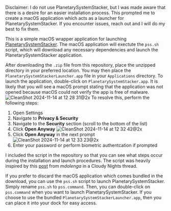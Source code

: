 Disclaimer: I do not use PlanetarySystemStacker, but I was made aware that there is a desire for an easier installation process. This prompted me to create a macOS application which acts as a launcher for PlanetarySystemStacker.
If you encounter issues, reach out and I will do my best to fix them.

This is a simple macOS wrapper application for launching [PlanetarySystemStacker]([url](https://github.com/Rolf-Hempel/PlanetarySystemStacker/tree/master)).
The macOS application will exectute the `pss.sh` script, which will download any necessary dependencies and launch the PlanetarySystemStacker application.

After downloading the `.zip` file from this repository, place the unzipped directory in your preferred location. You may then place the `PlanetarySystemStackerLauncher.app` file in your `Applications` directory.
To launch the application, double-click on `PlanetarySystemStacker.app`. It is likely that you will see a macOS prompt stating that the application was not opened because macOS could not verify the app is free of malware.
![CleanShot 2024-11-14 at 12 28 31@2x](https://github.com/user-attachments/assets/8f3578a9-f35d-444e-b204-50ac9c6ff1b3)
To resolve this, perform the following steps:
1. Open Settings
2. Navigate to **Privacy & Security**
3. Navigate to the **Security** section (scroll to the bottom of the list)
4. Click **Open Anyway**
   ![CleanShot 2024-11-14 at 12 32 42@2x](https://github.com/user-attachments/assets/6febe05b-a053-430c-8fd3-67ffcdd45738)
5. Click **Open Anyway** in the next prompt
  ![CleanShot 2024-11-14 at 12 33 23@2x](https://github.com/user-attachments/assets/b0129946-1d60-41b6-8465-306240151ebb)
6. Enter your password or perform biometric authentcation if prompted

I included the script in the repository so that you can see what steps occur during the installation and launch procedures.
The script was heavily inspired by this [post](https://www.cloudynights.com/topic/753290-planetarysystemstacker-installation-issues/?p=13545836) from _mdolenga_ in a Cloudy Nights thread.

If you prefer to discard the macOS application which comes bundled in the download, you can use the `pss.sh` script to launch PlanetarySystemStacker. Simply rename `pss.sh` to `pss.command`. Then, you can double-click on `pss.command` when you want to launch PlanetarySystemStacker. If you choose to use the bundled `PlanetarySystemStackerLauncher.app`, then you can place it into your dock for easy access.
